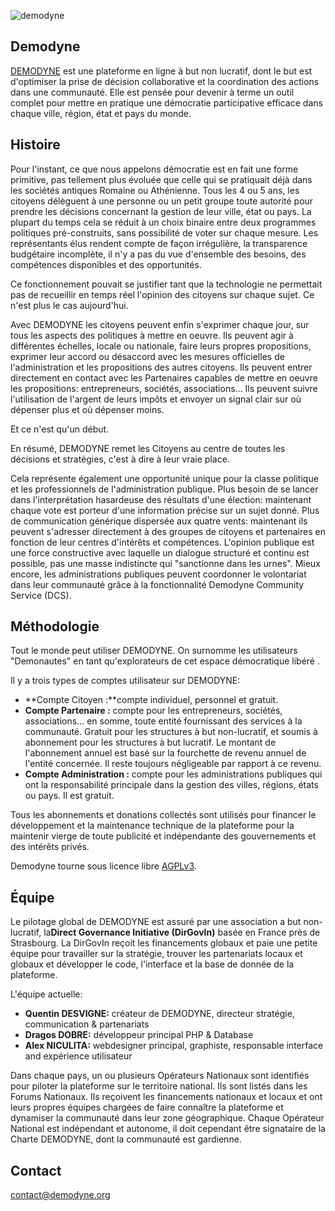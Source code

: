 <!--

---
title: Démodyne
description: est un portail web citoyen qui permet d’accéder en un seul endroit à tous les outils nécessaires à la vie civique moderne, sur trois niveaux - ville, région, pays
image_url: https://github.com/multibao/contributions/blob/master/media/demodyne.jpg?raw=true
---

-->

![demodyne](http://democratieouverte.org/media/default/0001/01/616bea5a66f8384209db53854e9d857be9ea1860.png )

## Demodyne

[DEMODYNE](https://www.demodyne.org) est une plateforme en ligne à but non lucratif, dont le but est d'optimiser la prise de décision collaborative et la coordination des actions dans une communauté.
Elle est pensée pour devenir à terme un outil complet pour mettre en pratique une démocratie participative efficace dans chaque ville, région, état et pays du monde.


## Histoire

Pour l'instant, ce que nous appelons démocratie est en fait une forme primitive, pas tellement plus évoluée que celle qui se pratiquait déjà dans les sociétés antiques Romaine ou Athénienne. Tous les 4 ou 5 ans, les citoyens délèguent à une personne ou un petit groupe toute autorité pour prendre les décisions concernant la gestion de leur ville, état ou pays. La plupart du temps cela se réduit à un choix binaire entre deux programmes politiques pré-construits, sans possibilité de voter sur chaque mesure. Les représentants élus rendent compte de façon irrégulière, la transparence budgétaire incomplète, il n'y a pas du vue d'ensemble des besoins, des compétences disponibles et des opportunités.

Ce fonctionnement pouvait se justifier tant que la technologie ne permettait pas de recueillir en temps réel l'opinion des citoyens sur chaque sujet. Ce n'est plus le cas aujourd'hui.

Avec DEMODYNE les citoyens peuvent enfin s'exprimer chaque jour, sur tous les aspects des politiques à mettre en oeuvre. Ils peuvent agir à différentes échelles, locale ou nationale, faire leurs propres propositions, exprimer leur accord ou désaccord avec les mesures officielles de l'administration et les propositions des autres citoyens. Ils peuvent entrer directement en contact avec les Partenaires capables de mettre en oeuvre les propositions: entrepreneurs, sociétés, associations… Ils peuvent suivre l'utilisation de l'argent de leurs impôts et envoyer un signal clair sur où dépenser plus et où dépenser moins.

Et ce n'est qu'un début.

En résumé, DEMODYNE remet les Citoyens au centre de toutes les décisions et stratégies, c'est à dire à leur vraie place.

Cela représente également une opportunité unique pour la classe politique et les professionnels de l'administration publique. Plus besoin de se lancer dans l'interprétation hasardeuse des résultats d'une élection: maintenant chaque vote est porteur d'une information précise sur un sujet donné. Plus de communication générique dispersée aux quatre vents: maintenant ils peuvent s'adresser directement à des groupes de citoyens et partenaires en fonction de leur centres d'intérêts et compétences. L'opinion publique est une force constructive avec laquelle un dialogue structuré et continu est possible, pas une masse indistincte qui "sanctionne dans les urnes". Mieux encore, les administrations publiques peuvent coordonner le volontariat dans leur communauté grâce à la fonctionnalité Demodyne Community Service (DCS).


## Méthodologie

Tout le monde peut utiliser DEMODYNE. On surnomme les utilisateurs "Demonautes" en tant qu'explorateurs de cet espace démocratique libéré .

Il y a trois types de comptes utilisateur sur DEMODYNE:

- **Compte Citoyen :**compte individuel, personnel et gratuit. 
- **Compte Partenaire :** compte pour les entrepreneurs, sociétés, associations... en somme, toute entité fournissant des services à la communauté. Gratuit pour les structures à but non-lucratif, et soumis à abonnement pour les structures à but lucratif. Le montant de l'abonnement annuel est basé sur la fourchette de revenu annuel de l'entité concernée. Il reste toujours négligeable par rapport à ce revenu.
- **Compte Administration :** compte pour les administrations publiques qui ont la responsabilité principale dans la gestion des villes, régions, états ou pays. Il est gratuit.


Tous les abonnements et donations collectés sont utilisés pour financer le développement et la maintenance technique de la plateforme pour la maintenir vierge de toute publicité et indépendante des gouvernements et des intérêts privés.

Demodyne tourne sous licence libre [AGPLv3](http://www.gnu.org/licenses/agpl-3.0.fr.html). 


## Équipe

Le pilotage global de DEMODYNE est assuré par une association a but non-lucratif, la**Direct Governance Initiative (DirGovIn)** basée en France près de Strasbourg. La DirGovIn reçoit les financements globaux et paie une petite équipe pour travailler sur la stratégie, trouver les partenariats locaux et globaux et développer le code, l'interface et la base de donnée de la plateforme.

L'équipe actuelle:
- **Quentin DESVIGNE:** créateur de DEMODYNE, directeur stratégie, communication & partenariats
- **Dragos DOBRE:** développeur principal PHP & Database
- **Alex NICULITA:** webdesigner principal, graphiste, responsable interface and expérience utilisateur

Dans chaque pays, un ou plusieurs Opérateurs Nationaux sont identifiés pour piloter la plateforme sur le territoire national. Ils sont listés dans les Forums Nationaux.
Ils reçoivent les financements nationaux et locaux et ont leurs propres équipes chargées de faire connaître la plateforme et dynamiser la communauté dans leur zone géographique.
Chaque Opérateur National est indépendant et autonome, il doit cependant être signataire de la Charte DEMODYNE, dont la communauté est gardienne.


## Contact

[contact@demodyne.org](mailto:contact@demodyne.org)
